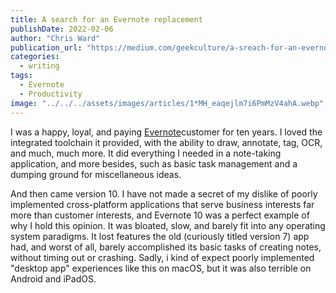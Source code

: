 ```yaml
---
title: A search for an Evernote replacement
publishDate: 2022-02-06
author: "Chris Ward"
publication_url: "https://medium.com/geekculture/a-sreach-for-an-evernote-replacement-4481322202a6"
categories:
  - writing
tags:
  - Evernote
  - Productivity
image: "../../../assets/images/articles/1*MH_eaqejlm7i6PmMzV4ahA.webp"
---
```


I was a happy, loyal, and paying
[Evernote](https://evernote.com/)customer for ten years. I loved the integrated toolchain it provided,
with the ability to draw, annotate, tag, OCR, and much, much more. It
did everything I needed in a note-taking application, and more besides,
such as basic task management and a dumping ground for miscellaneous
ideas.

And then came version 10. I have not made a secret of my dislike of
poorly implemented cross-platform applications that serve business
interests far more than customer interests, and Evernote 10 was a
perfect example of why I hold this opinion. It was bloated, slow, and
barely fit into any operating system paradigms. It lost features the old
(curiously titled version 7) app had, and worst of all, barely
accomplished its basic tasks of creating notes, without timing out or
crashing. Sadly, i kind of expect poorly implemented "desktop app"
experiences like this on macOS, but it was also terrible on Android and
iPadOS.



